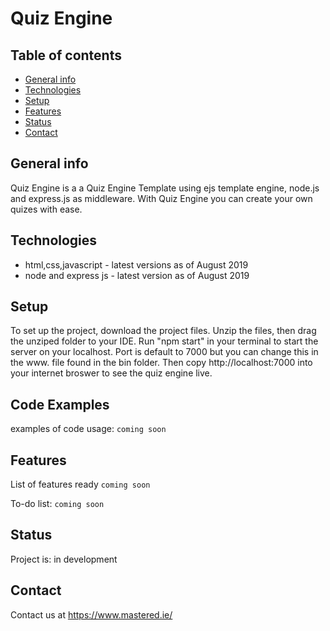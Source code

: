# Quiz Engine

## Table of contents
* [General info](#general-info)
* [Technologies](#technologies)
* [Setup](#setup)
* [Features](#features)
* [Status](#status)
* [Contact](#contact)

## General info
Quiz Engine is a a Quiz Engine Template using ejs template engine, node.js and express.js as middleware.
With Quiz Engine you can create your own quizes with ease.

## Technologies
* html,css,javascript - latest versions as of August 2019
* node and express js - latest version as of August 2019

## Setup
To set up the project, download the project files. Unzip the files, then drag the unziped folder to your IDE. Run "npm start" in your terminal to start the server on your localhost. Port is default to 7000 but you can change this in the www. file found in the bin folder. Then copy http://localhost:7000 into your internet broswer to see the quiz engine live.

## Code Examples
examples of code usage:
`coming soon`

## Features
List of features ready
`coming soon`

To-do list:
`coming soon`

## Status
Project is: in development

## Contact
Contact us at https://www.mastered.ie/
